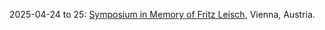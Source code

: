 2025-04-24 to 25: [Symposium in Memory of Fritz Leisch](https://boku.ac.at/nwnr/stat/tagungen-und-veranstaltungen/symposium-in-memory-of-fritz-leisch), Vienna, Austria.


